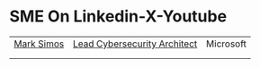 # SME On Linkedin-X-Youtube



|                                                      |                                                                        |           |
| ---------------------------------------------------- | ---------------------------------------------------------------------- | --------- |
| [Mark Simos](https://www.linkedin.com/in/marksimos/) | [Lead Cybersecurity Architect](https://www.linkedin.com/company/1035/) | Microsoft |
|                                                      |                                                                        |           |
|                                                      |                                                                        |           |
